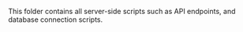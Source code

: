 This folder contains all server-side scripts such as API endpoints, and database connection scripts.
